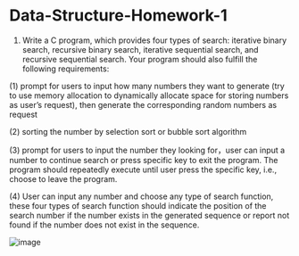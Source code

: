 # Data-Structure-Homework-1

1. Write a C program, which provides four types of search: iterative binary search, recursive binary search, iterative sequential search, and recursive sequential search. Your program should also fulfill the following requirements:

(1) prompt for users to input how many numbers they want to generate (try to use memory allocation to dynamically allocate space for storing numbers as user’s request), then generate the corresponding random numbers as request

(2) sorting the number by selection sort or bubble sort algorithm

(3) prompt for users to input the number they looking for，user can input a number to continue search or press specific key to exit the program. The program should repeatedly execute until user press the specific key, i.e., choose to leave the program.

(4) User can input any number and choose any type of search function, these four types of search function should indicate the position of the search number if the number exists in the generated sequence or report not found if the number does not exist in the sequence.


![image](https://github.com/user-attachments/assets/b0ae6560-c3aa-482a-b4e8-b6381c1b63b1)
